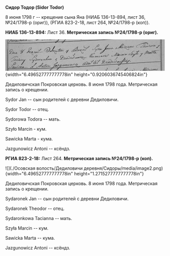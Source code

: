 **Сидор Тодор (Sidor Todor)**

8 июня 1798 г -- крещение сына Яна (НИАБ 136-13-894, лист 36, №24/1798-р
(ориг)), (РГИА 823-2-18, лист 264, №24/1798-р (коп)).

**НИАБ 136-13-894:** Лист 36. **Метрическая запись №24/1798-р (ориг).**

![](./media/a34b240dfb988dcb0e3f241ce170e6f7b3d22b0b.png){width="6.496527777777778in"
height="0.9206036745406824in"}

Дедиловичская Покровская церковь. 8 июня 1798 года. Метрическая запись о
крещении.

Sydor Jan -- сын родителей с деревни Дедиловичи.

Sydor Todor -- отец.

Sydorowa Todora -- мать.

Szyło Marcin - кум.

Sawicka Marta - кума.

Jazgunowicz Antoni -- ксёндз.

**РГИА 823-2-18:** Лист 264. **Метрическая запись №24/1798-р (коп).**

![](./Осовская волость/Дедиловичи деревня/Сидоры/media/image2.png){width="6.496527777777778in"
height="1.2715277777777778in"}

Дедиловичская Покровская церковь. 8 июня 1798 года. Метрическая запись о
крещении.

Sydaronek Jan -- сын родителей с деревни Дедиловичи.

Sydaronek Theodor -- отец.

Sydaronkowa Tacianna -- мать.

Szyła Marcin -- кум.

Sawicka Marta -- кума.

Jazgunowicz Antoni -- ксёндз.
